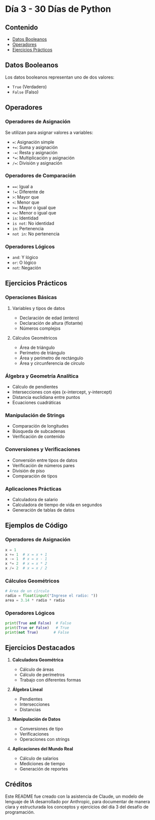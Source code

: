 # Día 3 - 30 Días de Python

## Contenido
- [Datos Booleanos](#datos-booleanos)
- [Operadores](#operadores)
- [Ejercicios Prácticos](#ejercicios-prácticos)

## Datos Booleanos
Los datos booleanos representan uno de dos valores:
- `True` (Verdadero)
- `False` (Falso)

## Operadores

### Operadores de Asignación
Se utilizan para asignar valores a variables:
- `=`: Asignación simple
- `+=`: Suma y asignación
- `-=`: Resta y asignación
- `*=`: Multiplicación y asignación
- `/=`: División y asignación

### Operadores de Comparación
- `==`: Igual a
- `!=`: Diferente de
- `>`: Mayor que
- `<`: Menor que
- `>=`: Mayor o igual que
- `<=`: Menor o igual que
- `is`: Identidad
- `is not`: No identidad
- `in`: Pertenencia
- `not in`: No pertenencia

### Operadores Lógicos
- `and`: Y lógico
- `or`: O lógico
- `not`: Negación

## Ejercicios Prácticos

### Operaciones Básicas
1. Variables y tipos de datos
   - Declaración de edad (entero)
   - Declaración de altura (flotante)
   - Números complejos

2. Cálculos Geométricos
   - Área de triángulo
   - Perímetro de triángulo
   - Área y perímetro de rectángulo
   - Área y circunferencia de círculo

### Álgebra y Geometría Analítica
- Cálculo de pendientes
- Intersecciones con ejes (x-intercept, y-intercept)
- Distancia euclidiana entre puntos
- Ecuaciones cuadráticas

### Manipulación de Strings
- Comparación de longitudes
- Búsqueda de subcadenas
- Verificación de contenido

### Conversiones y Verificaciones
- Conversión entre tipos de datos
- Verificación de números pares
- División de piso
- Comparación de tipos

### Aplicaciones Prácticas
- Calculadora de salario
- Calculadora de tiempo de vida en segundos
- Generación de tablas de datos

## Ejemplos de Código

### Operadores de Asignación
```python
x = 1
x += 1  # x = x + 1
x -= 1  # x = x - 1
x *= 2  # x = x * 2
x /= 2  # x = x / 2
```

### Cálculos Geométricos
```python
# Área de un círculo
radio = float(input("Ingrese el radio: "))
area = 3.14 * radio * radio
```

### Operadores Lógicos
```python
print(True and False)  # False
print(True or False)   # True
print(not True)       # False
```

## Ejercicios Destacados

1. **Calculadora Geométrica**
   - Cálculo de áreas
   - Cálculo de perímetros
   - Trabajo con diferentes formas

2. **Álgebra Lineal**
   - Pendientes
   - Intersecciones
   - Distancias

3. **Manipulación de Datos**
   - Conversiones de tipo
   - Verificaciones
   - Operaciones con strings

4. **Aplicaciones del Mundo Real**
   - Cálculo de salarios
   - Mediciones de tiempo
   - Generación de reportes

## Créditos
Este README fue creado con la asistencia de Claude, un modelo de lenguaje de IA desarrollado por Anthropic, para documentar de manera clara y estructurada los conceptos y ejercicios del día 3 del desafío de programación.
